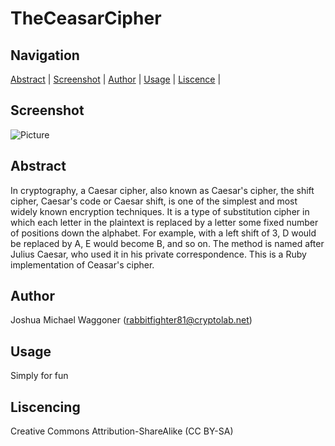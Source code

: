 TheCeasarCipher
===============
Navigation
-----------
[Abstract](#abstract) |
[Screenshot](#screenshot) |
[Author](#author) |
[Usage](#usage) | 
[Liscence](#liscence) | 

 

Screenshot
----------
![Picture](http://rabbitfighter.net/wp-content/uploads/2014/09/encryption.png)

Abstract
--------
In cryptography, a Caesar cipher, also known as Caesar's cipher, the shift cipher, Caesar's code or Caesar shift, is one of the simplest and most widely known encryption techniques. It is a type of substitution cipher in which each letter in the plaintext is replaced by a letter some fixed number of positions down the alphabet. For example, with a left shift of 3, D would be replaced by A, E would become B, and so on. The method is named after Julius Caesar, who used it in his private correspondence. This is a Ruby implementation of Ceasar's cipher. 

Author
------
Joshua Michael Waggoner (rabbitfighter81@cryptolab.net)

Usage
-----
Simply for fun

Liscencing
----------
Creative Commons Attribution-ShareAlike (CC BY-SA)

